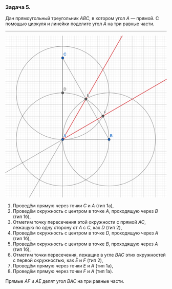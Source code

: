 ### Задача 5.

Дан прямоугольный треугольник $ABC$, в котором угол $A$ — прямой. С помощью циркуля и линейки поделите угол $A$ на три равные части.

---

![image07_05](./image07_05.png)

1. Проведём прямую через точки $C$ и $A$ (тип 1а),
2. Проведём окружность с центром в точке $A$, проходящую через $B$ (тип 1б),
3. Отметим точку пересечения этой окружности с прямой $AC$, лежащую по одну сторону от $A$ с $C$, как $D$ (тип 2),
4. Проведём окружность с центром в точке $D$, проходящую через $A$ (тип 1б),
5. Проведём окружность с центром в точке $B$, проходящую через $A$ (тип 1б),
6. Отметим точки пересечения, лежащие в угле $BAC$ этих окружностей с первой окружностью, как $E$ и $F$ (тип 2),
7. Проведём прямую через точки $E$ и $A$ (тип 1а),
8. Проведём прямую через точки $F$ и $A$ (тип 1а).

Прямые $AF$ и $AE$ делят угол $BAC$ на три равные части.